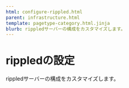 ```yaml
---
html: configure-rippled.html
parent: infrastructure.html
template: pagetype-category.html.jinja
blurb: rippledサーバーの構成をカスタマイズします。
---
```

# rippledの設定

rippledサーバーの構成をカスタマイズします。